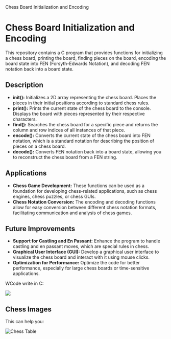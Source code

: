 <!DOCTYPE html>
<html lang="en">
<head>
<meta charset="UTF-8">
<meta name="viewport" content="width=device-width, initial-scale=1.0">
Chess Board Initialization and Encoding
</head>
<body>

<h1>Chess Board Initialization and Encoding</h1>

<p>This repository contains a C program that provides functions for initializing a chess board, printing the board, finding pieces on the board, encoding the board state into FEN (Forsyth-Edwards Notation), and decoding FEN notation back into a board state.</p>

<h2>Description</h2>

<ul>
  <li><strong>init():</strong> Initializes a 2D array representing the chess board. Places the pieces in their initial positions according to standard chess rules.</li>
  <li><strong>print():</strong> Prints the current state of the chess board to the console. Displays the board with pieces represented by their respective characters.</li>
  <li><strong>find():</strong> Searches the chess board for a specific piece and returns the column and row indices of all instances of that piece.</li>
  <li><strong>encode():</strong> Converts the current state of the chess board into FEN notation, which is a standard notation for describing the position of pieces on a chess board.</li>
  <li><strong>decode():</strong> Converts FEN notation back into a board state, allowing you to reconstruct the chess board from a FEN string.</li>
</ul>

<h2>Applications</h2>

<ul>
  <li><strong>Chess Game Development:</strong> These functions can be used as a foundation for developing chess-related applications, such as chess engines, chess puzzles, or chess GUIs.</li>
  <li><strong>Chess Notation Conversion:</strong> The encoding and decoding functions allow for easy conversion between different chess notation formats, facilitating communication and analysis of chess games.</li>
</ul>

<h2>Future Improvements</h2>

<ul>
  <li><strong>Support for Castling and En Passant:</strong> Enhance the program to handle castling and en passant moves, which are special rules in chess.</li>
  <li><strong>Graphical User Interface (GUI):</strong> Develop a graphical user interface to visualize the chess board and interact with it using mouse clicks.</li>
  <li><strong>Optimization for Performance:</strong> Optimize the code for better performance, especially for large chess boards or time-sensitive applications.</li>
</ul>
<p>WCode write in C:</p>
<img src="https://github.com/Iulika2901/chess_moves/assets/84437252/2273e381-182f-43d5-9045-1fe060bc2de1">
<h2>Chess Images</h2>

<p>This can help you:</p>

<img src="https://upload.wikimedia.org/wikipedia/commons/thumb/2/2c/AAA_SVG_Chessboard_and_chess_pieces_02.svg/768px-AAA_SVG_Chessboard_and_chess_pieces_02.svg.png?20200505220000" alt="Chess Table">


</body>
</html>
